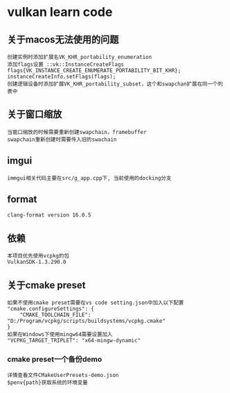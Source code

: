 # vulkan learn code

## 关于macos无法使用的问题

```text
创建实例时添加扩展名VK_KHR_portability_enumeration
添加flags设置 ::vk::InstanceCreateFlags flags{VK_INSTANCE_CREATE_ENUMERATE_PORTABILITY_BIT_KHR};
instanceCreateInfo.setFlags(flags);
创建逻辑设备时添加扩展VK_KHR_portability_subset，这个和swapchan扩展在同一个列表中
```

## 关于窗口缩放

```text
当窗口缩放的时候需要重新创建swapchain，framebuffer
swapchain重新创建时需要传入旧的swachain
```

## imgui

```text
immgui相关代码主要在src/g_app.cpp下, 当前使用的docking分支
```

## format

```text
clang-format version 16.0.5
```

## 依赖

```text
本项目优先使用vcpkg的包
VulkanSDK-1.3.290.0
```

## 关于cmake preset

```text
如果不使用cmake preset需要在vs code setting.json中加入以下配置
"cmake.configureSettings": {
    "CMAKE_TOOLCHAIN_FILE": "D:/Program/vcpkg/scripts/buildsystems/vcpkg.cmake"
}
如果在Windows下使用mingw64需要设置加入
"VCPKG_TARGET_TRIPLET": "x64-mingw-dynamic"
```

### cmake preset一个备份demo

```text
详情查看文件CMakeUserPresets-demo.json
$penv{path}获取系统的环境变量
```
